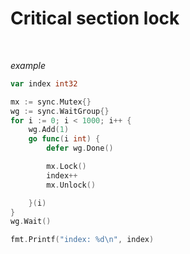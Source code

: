 # Critical section lock

<br>

*example*

```go
var index int32

mx := sync.Mutex{}
wg := sync.WaitGroup{}
for i := 0; i < 1000; i++ {
	wg.Add(1)
	go func(i int) {
		defer wg.Done()

		mx.Lock()
		index++
		mx.Unlock()

	}(i)
}
wg.Wait()

fmt.Printf("index: %d\n", index)
```
